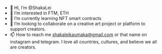 - 👋 Hi, I’m @ShakaLei
- 👀 I’m interested in FTM, ETH
- 🌱 I’m currently learning NFT smart contracts
- 💞️ I’m looking to collaborate on a creative art project or platform to support creators.
- 📫 How to reach me shakaleikaumaka@gmail.com or that name on instagram and telegram.
I love all countries, cultures, and believe we all are creators. 
<!---
ShakaLei/ShakaLei is a ✨ special ✨ repository because its `README.md` (this file) appears on your GitHub profile.
You can click the Preview link to take a look at your changes.
--->
